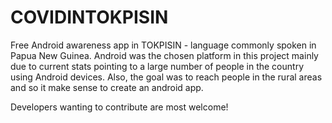 # COVIDINTOKPISIN
Free Android awareness app in TOKPISIN - language commonly spoken in Papua New Guinea. 
Android was the chosen platform in this project mainly due to current stats pointing to a large number of people in the country using Android devices. Also, the goal was to reach people in the rural areas and so it make sense to create an android app. 

Developers wanting to contribute are most welcome! 
